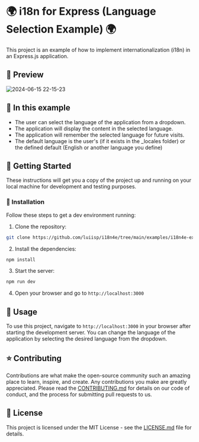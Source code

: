 # 🌍 i18n for Express (Language Selection Example) 🌍

This project is an example of how to implement internationalization (i18n) in an Express.js application.

## 🎨 Preview
![2024-06-15 22-15-23](https://github.com/luiisp/i18n4e/assets/115284250/852e0f67-f519-4912-86c2-65cd49d407af)

## 👀 In this example

- The user can select the language of the application from a dropdown.
- The application will display the content in the selected language.
- The application will remember the selected language for future visits.
- The default language is the user's (if it exists in the _locales folder) or the defined default (English or another language you define)
  


## 🚀 Getting Started

These instructions will get you a copy of the project up and running on your local machine for development and testing purposes.

### 🔧 Installation

Follow these steps to get a dev environment running:

1. Clone the repository:
```bash
git clone https://github.com/luiisp/i18n4e/tree/main/examples/i18n4e-express-lang-select
```
2. Install the dependencies:
```bash
npm install
```
3. Start the server:
```bash
npm run dev
```
4. Open your browser and go to `http://localhost:3000`

## 🎈 Usage

To use this project, navigate to `http://localhost:3000` in your browser after starting the development server. You can change the language of the application by selecting the desired language from the dropdown.


## ⭐️ Contributing

Contributions are what make the open-source community such an amazing place to learn, inspire, and create. Any contributions you make are greatly appreciated. Please read the [CONTRIBUTING.md](CONTRIBUTING.md) for details on our code of conduct, and the process for submitting pull requests to us.

## 📝 License

This project is licensed under the MIT License - see the [LICENSE.md](LICENSE.md) file for details.
